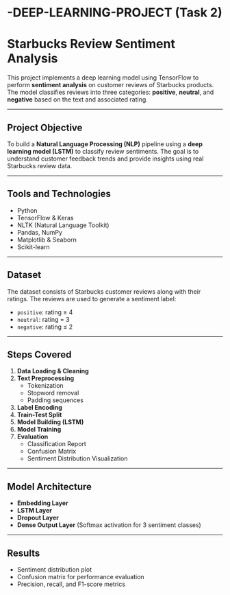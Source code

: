 # -DEEP-LEARNING-PROJECT (Task 2)

# Starbucks Review Sentiment Analysis

This project implements a deep learning model using TensorFlow to perform **sentiment analysis** on customer reviews of Starbucks products. The model classifies reviews into three categories: **positive**, **neutral**, and **negative** based on the text and associated rating.

---

## Project Objective

To build a **Natural Language Processing (NLP)** pipeline using a **deep learning model (LSTM)** to classify review sentiments. The goal is to understand customer feedback trends and provide insights using real Starbucks review data.

---

## Tools and Technologies

- Python 
- TensorFlow & Keras
- NLTK (Natural Language Toolkit)
- Pandas, NumPy
- Matplotlib & Seaborn
- Scikit-learn

---

## Dataset

The dataset consists of Starbucks customer reviews along with their ratings. The reviews are used to generate a sentiment label:
- `positive`: rating ≥ 4  
- `neutral`: rating = 3  
- `negative`: rating ≤ 2

---

## Steps Covered

1. **Data Loading & Cleaning**
2. **Text Preprocessing**
   - Tokenization
   - Stopword removal
   - Padding sequences
3. **Label Encoding**
4. **Train-Test Split**
5. **Model Building (LSTM)**
6. **Model Training**
7. **Evaluation**
   - Classification Report
   - Confusion Matrix
   - Sentiment Distribution Visualization

---

## Model Architecture

- **Embedding Layer**
- **LSTM Layer**
- **Dropout Layer**
- **Dense Output Layer** (Softmax activation for 3 sentiment classes)

---

## Results

- Sentiment distribution plot
- Confusion matrix for performance evaluation
- Precision, recall, and F1-score metrics


